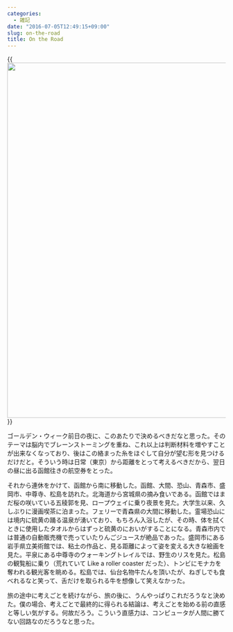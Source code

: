 ```yaml
---
categories:
  - 雑記
date: "2016-07-05T12:49:15+09:00"
slug: on-the-road
title: On the Road
---
```


{{<img alt="" src="/images/2016/07/on-the-road.jpg" width="1456" height="819">}}

ゴールデン・ウィーク前日の夜に、このあたりで決めるべきだなと思った。そのテーマは脳内でブレーンストーミングを重ね、これ以上は判断材料を増やすことが出来なくなっており、後はこの絡まった糸をほぐして自分が望む形を見つけるだけだと。そういう時は日常（東京）から距離をとって考えるべきだから、翌日の昼に出る函館往きの航空券をとった。

それから連休をかけて、函館から南に移動した。函館、大間、恐山、青森市、盛岡市、中尊寺、松島を訪れた。北海道から宮城県の摘み食いである。函館ではまだ桜の咲いている五稜郭を見、ロープウェイに乗り夜景を見た。大学生以来、久しぶりに漫画喫茶に泊まった。フェリーで青森県の大間に移動した。霊場恐山には境内に硫黄の踊る温泉が湧いており、もちろん入浴したが、その時、体を拭くときに使用したタオルからはずっと硫黄のにおいがすることになる。青森市内では普通の自動販売機で売っていたりんごジュースが絶品であった。盛岡市にある岩手県立美術館では、粘土の作品と、見る距離によって姿を変える大きな絵画を見た。平泉にある中尊寺のウォーキングトレイルでは、野生のリスを見た。松島の観覧船に乗り（荒れていて Like a roller coaster だった）、トンビにモナカを奪われる観光客を眺める。松島では、仙台名物牛たんを頂いたが、ねぎしでも食べれるなと笑って、舌だけを取られる牛を想像して笑えなかった。

旅の途中に考えごとを続けながら、旅の後に、うんやっぱりこれだろうなと決めた。僕の場合、考えごとで最終的に得られる結論は、考えごとを始める前の直感と等しい気がする。何故だろう。こういう直感力は、コンピュータが人間に勝てない回路なのだろうなと思った。
